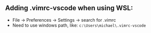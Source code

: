## Adding .vimrc-vscode when using WSL:
* File -> Preferences -> Settings -> search for .vimrc
* Need to use windows path, like: `c:\Users\michael\.vimrc-vscode`
